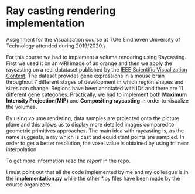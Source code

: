 # Ray casting rendering implementation 
Assignment for the Visualization course at TU/e Eindhoven University of Technology attended during 2019/2020.\\

For this course we had to implement a volume rendering using Raycasting.
First we used it on an MRI image of an orange and then we apply the raycasting on a real datataset published by the <a href="http://sciviscontest.ieeevis.org/2013/VisContest/index.html">IEEE Scientific Visualization Contest</a>. The dataset provides gene expressions in a mouse brain throughout 7 different stages of development in which region shapes and sizes can change. Regions have been annotated with IDs and there
are 11 different gene categories. 
Practically, we had to implement both **Maximum Intensity Projection(MIP)** and **Compositing raycasting** in order to visualize the volumes.

By using volume rendering, data samples are projected onto the picture plane and this allows us to display more detailed images compared to geometric primitives approaches. 
The main idea with raycasting is, as the name suggests, a ray which is cast and equidistant points are sampled. In order to get a better resolution, the voxel value is obtained by using trilinear interpolation.

To get more information read the *report* in the repo.

I must point out that all the code implemented by me and my colleague is in the **implementation.py** while the other *.py files have been made by the course organizers.


